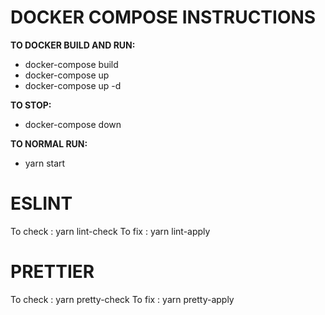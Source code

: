 # DOCKER COMPOSE INSTRUCTIONS

**TO DOCKER BUILD AND RUN:**

- docker-compose build
- docker-compose up
- docker-compose up -d

**TO STOP:**

- docker-compose down

**TO NORMAL RUN:**

- yarn start

# ESLINT

To check : yarn lint-check
To fix : yarn lint-apply

# PRETTIER

To check : yarn pretty-check
To fix : yarn pretty-apply
